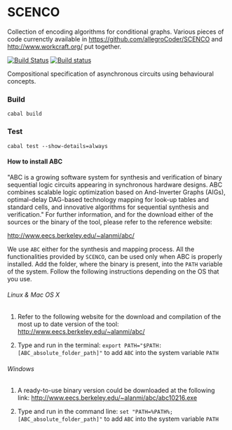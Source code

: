 # SCENCO

Collection of encoding algorithms for conditional graphs. Various pieces of code currenctly available in https://github.com/allegroCoder/SCENCO and http://www.workcraft.org/ put together.

[![Build Status](https://travis-ci.org/tuura/scenco.svg?branch=master)](https://travis-ci.org/tuura/scenco) [![Build status](https://ci.appveyor.com/api/projects/status/k93mdkwlnxkgibwj/branch/master?svg=true)](https://ci.appveyor.com/project/snowleopard/scenco/branch/master)

Compositional specification of asynchronous circuits using behavioural
concepts.

### Build

	cabal build

### Test

	cabal test --show-details=always

#### How to install ABC

"ABC is a growing software system for synthesis and verification of binary sequential logic circuits appearing in synchronous hardware designs. ABC combines scalable logic optimization based on And-Inverter Graphs (AIGs), optimal-delay DAG-based technology mapping for look-up tables and standard cells, and innovative algorithms for sequential synthesis and verification." For further information, and for the download either of the sources or the binary of the tool, please refer to the reference website:

http://www.eecs.berkeley.edu/~alanmi/abc/

We use `ABC` either for the synthesis and mapping process. All the functionalities provided by `SCENCO`, can be used only when ABC is properly installed. Add the folder, where the binary is present, into the `PATH` variable of the system. Follow the following instructions depending on the OS that you use.

###### Linux & Mac OS X 
1) Refer to the following website for the download and compilation of the most up to date version of the tool: http://www.eecs.berkeley.edu/~alanmi/abc/

2) Type and run in the terminal: `export PATH="$PATH:[ABC_absolute_folder_path]"` to add `ABC` into the system variable `PATH`

###### Windows
1) A ready-to-use binary version could be downloaded at the following link: http://www.eecs.berkeley.edu/~alanmi/abc/abc10216.exe

2) Type and run in the command line: `set "PATH=%PATH%;[ABC_absolute_folder_path]"` to add `ABC` into the system variable `PATH`

